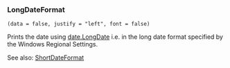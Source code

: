 ### LongDateFormat

``` suneido
(data = false, justify = "left", font = false)
```

Prints the date using [date.LongDate](<../../Language/Reference/Date/date.LongDate.md>) i.e. in the long date format specified by the Windows Regional Settings.

See also:
[ShortDateFormat](<ShortDateFormat.md>)